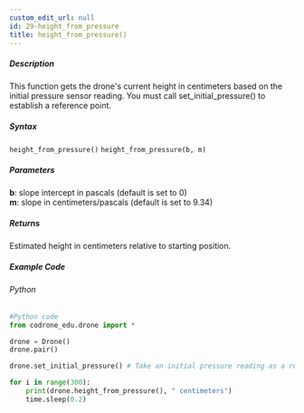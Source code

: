 ```yaml
---
custom_edit_url: null
id: 29-height_from_pressure
title: height_from_pressure()
---
```


##### Description

This function gets the drone's current height in centimeters based on the initial pressure sensor reading. You must call set_initial_pressure() to establish a reference point.

##### Syntax
```height_from_pressure()```
```height_from_pressure(b, m)```

##### Parameters

**b**: slope intercept in pascals (default is set to 0) <br />
**m**: slope in centimeters/pascals (default is set to 9.34)

##### Returns
Estimated height in centimeters relative to starting position.

##### Example Code
###### Python
```python
#Python code
from codrone_edu.drone import *

drone = Drone()
drone.pair()

drone.set_initial_pressure() # Take an initial pressure reading as a reference 

for i in range(300):
    print(drone.height_from_pressure(), " centimeters")
    time.sleep(0.2)
```